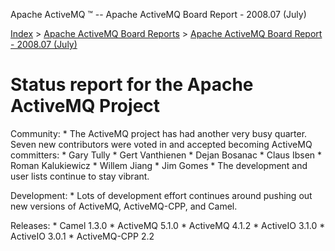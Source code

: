 Apache ActiveMQ ™ -- Apache ActiveMQ Board Report - 2008.07 (July) 

[Index](index.html) > [Apache ActiveMQ Board Reports](apache-activemq-board-reports.html) > [Apache ActiveMQ Board Report - 2008.07 (July)](apache-activemq-board-report-200807-july.html)


Status report for the Apache ActiveMQ Project
=============================================

Community:
 \* The ActiveMQ project has had another very busy quarter.  Seven new contributors were voted in and accepted becoming ActiveMQ committers:
   \* Gary Tully 
   \* Gert Vanthienen 
   \* Dejan Bosanac
   \* Claus Ibsen
   \* Roman Kalukiewicz
   \* Willem Jiang
   \* Jim Gomes
 \* The development and user lists continue to stay vibrant.

Development:
 \* Lots of development effort continues around pushing out new versions of ActiveMQ, ActiveMQ-CPP, and Camel.
 
Releases:
 \* Camel 1.3.0 
 \* ActiveMQ 5.1.0
 \* ActiveMQ 4.1.2
 \* ActiveIO 3.1.0
 \* ActiveIO 3.0.1
 \* ActiveMQ-CPP 2.2

